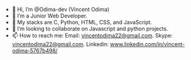 - 👋 Hi, I’m @Odima-dev (Vincent Odima)
- 👀 I’m a Junior Web Developer.
- 🌱 My stacks are C, Python, HTML, CSS, and JavaScript.
- 💞️ I’m looking to collaborate on Javascript and python projects.
- 📫 How to reach me: 
Email: vincentodima22@gmail.com.
Skype: vincentodima22@gmail.com.
Linkedin: www.linkedin.com/in/vincent-odima-5767b498/

<!---
Odima-dev/Odima-dev is a ✨ special ✨ repository because its `README.md` (this file) appears on your GitHub profile.
You can click the Preview link to take a look at your changes.
--->
